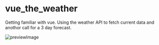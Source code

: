 # vue_the_weather

Getting familiar with vue. Using the weather API to fetch current data and
anothor call for a 3 day forecast.

![previewImage](https://res.cloudinary.com/df9q0hnuw/image/upload/c_scale,h_500,w_500/v1596741506/ProjectPreviews/vueWeather_1_kkdlwi.png)
